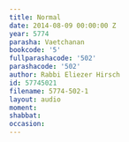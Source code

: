 ```yaml
---
title: Normal
date: 2014-08-09 00:00:00 Z
year: 5774
parasha: Vaetchanan
bookcode: '5'
fullparashacode: '502'
parashacode: '502'
author: Rabbi Eliezer Hirsch
id: 57745021
filename: 5774-502-1
layout: audio
moment: 
shabbat: 
occasion: 
---
```


